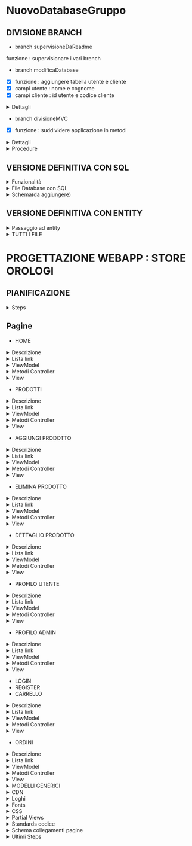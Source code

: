 # NuovoDatabaseGruppo

## DIVISIONE BRANCH

- branch supervisioneDaReadme

funzione : supervisionare i vari brench

- branch modificaDatabase

- [x] funzione : aggiungere tabella utente e cliente
- [x] campi utente : nome e cognome
- [x] campi cliente : id utente e codice cliente

<details>
<summary>Dettagli</summary>
La tabella cliente farà riferimento alla tabella utente tramite id univoco
</details>

- branch divisioneMVC

- [x] funzione : suddividere applicazione in metodi

<details>
<summary>Dettagli</summary>
L'applicazione deve essere suddivisa utilizzando il pattern MVC in modo che:
- il Model contenga il database e i propri metodi
- il controller contenga la logica del main e i richiami ai vari metodi
- la view faccia visualizzare i risultati di tutti i metodi richiamati dal menu del controller
</details>

<details>
<summary>Procedure</summary>

## Task sucessivi

- [x] creare un file ViewProdotti e un file ViewCategorie
- [x] sostituire il metodo Stampa di View con i metodi corrispondenti ai metodi del controller
- [x] i parametri dei metodi di View non prenderanno una variabile stringa ma un oggetto Prodotto (Prodotto prodotto) o un oggetto Categoria ( Categoria categoria), fare attenzione se è una lista o un oggetto singolo
- [x] ShowMainMenu sarà suddiviso in base alle funzioni che richiama con i rispettivi nomi di menu (ShowProductMenu, ShowCategoryMenu, ShowEndMenu)
- [x] creare un modello specifico per Prodotti e Categorie
- [x] modificare il Model del database togliendo il while del reader e ritornandolo nei vari metodi
- [x] modificare il Controller e il Model in modo che il reader venga letto nel Controller all'interno dei vari metodi
- [x] far si che i metodi del controller non passino una stringa alla view ma un modello (es Prodotto, Categoria)

## Nuove funzionalità

- [x] Modello Clienti
- [x] Funzione Menu : 14- visualizza clienti
- [x] Model: Richiesta al database e return reader CRUD
- [x] Controller: nuova opzione switch, reader assegna a un'istanza del modello Cliente, passa la lista clienti a view
- [x] ClientiView: metodo che ha come parametro una lista Cliente, fa visualizzare i clienti
- [x] ClientiView: aggiungere visualizzazione opzione menu (tutte operazini CRUD relative al cliente)
- [x] Controller: aggiunta a ShowMainMenu delle due visualizzazioni menu ClientiView
- [x] Funzione Menu : 15- cerca cliente
- [x] Funzione Menu : 16-Uscire (prima era numero 14 da spostare)

## Aggiustamenti definitivi

- [x] Divisione del controller in ProductController, CategoryController, CustomerController
- [x] Divisione dei menu:
- [x] In ProductView menu relativo ai prodotti
- [x] In ProductController metodi relativi ai prodotti
- [x] In CategoryView menu relativo alle categorie
- [x] In CategoryController metodi relativi alle categorie
- [x] In CustomerView menu relativo ai clienti
- [x] In CustomerController metodi relativi ai clienti
- [x] In BaseView menu principale
- [x] In BaseController richiamati gli altri controller
- [x] Aggiunta nuova tabella ordini
- [x] Creare OrdersView
- [x] Creare OrdersController
- [x] Metodo VisualizzaOrdini
- [x] Metodo InserisciOrdine
- [x] Metodo ModificaOrdine
- [x] Metodo EliminaOrdine
- [x] Aggiunta commenti
- [x] Conversione lingua
- [x] Revisione

</details>

## VERSIONE DEFINITIVA CON SQL

<details>
<summary>Funzionalità</summary>

- Menu base che rimanda a menu categorie, ordini, prodotti, clienti
- Funzionalità CRUD per i sottomenu
- Collegamento ad un database tramite SQL per la permanenza dei dati

</details>

<details>
<summary>File Database con SQL</summary>

    ```C#
    using System.Data.Entity;
    using System.Data.SQLite;
    public class Model
    {
        string path = @"database.db"; // il file deve essere nella stessa cartella del programma db

        public Model()
        {
            CreateDatabase();
        }

        private void CreateDatabase()
        {
            if (!File.Exists(path))
        {
                SQLiteConnection.CreateFile(path); // crea il file del database se non esiste
                SQLiteConnection connection = new SQLiteConnection($"Data Source={path};Version=3;"); // crea la connessione al database se non esiste utilizzando il file appena creato versiion identificata dal numero 3
                connection.Open(); // apre la connessione al database se non è già aperta
                // Definisce il comando SQL per creare le tabelle e inserire alcuni dati di esempio
                string sql = @"
                                CREATE TABLE categorie (
                                    id INTEGER PRIMARY KEY AUTOINCREMENT,
                                    nome TEXT UNIQUE
                                );

                                CREATE TABLE prodotti (
                                    id INTEGER PRIMARY KEY AUTOINCREMENT,
                                    nome TEXT UNIQUE,
                                    prezzo REAL,
                                    giacenza INTEGER CHECK (giacenza >= 0),
                                    id_categoria INTEGER,
                                    FOREIGN KEY (id_categoria) REFERENCES categorie(id)
                                );

                                CREATE TABLE clienti (
                                    id INTEGER PRIMARY KEY AUTOINCREMENT,
                                    nome TEXT NOT NULL
                                );

                                CREATE TABLE ordini (
                                    id INTEGER PRIMARY KEY AUTOINCREMENT,
                                    cliente_id INTEGER,
                                    prodotto_id INTEGER,
                                    quantita INTEGER CHECK (quantita >= 0),
                                    dataAcquisto DATETIME DEFAULT CURRENT_TIMESTAMP,
                                    FOREIGN KEY (cliente_id) REFERENCES clienti(id),
                                    FOREIGN KEY (prodotto_id) REFERENCES prodotti(id)
                                );

                                INSERT INTO categorie (nome) VALUES ('c1');
                                INSERT INTO categorie (nome) VALUES ('c2');
                                INSERT INTO categorie (nome) VALUES ('c3');

                                INSERT INTO prodotti (nome, prezzo, giacenza, id_categoria) VALUES ('p1', 1, 10, 1);
                                INSERT INTO prodotti (nome, prezzo, giacenza, id_categoria) VALUES ('p2', 2, 20, 2);";

                SQLiteCommand command = new SQLiteCommand(sql, connection); // crea il comando sql da eseguire sulla connessione al database se non esiste
                command.ExecuteNonQuery(); // esegue il comando sql sulla connessione al database se non esiste
                connection.Close(); // chiude la connessione al database se non è già chiusa
            }
        }

        public List<Prodotto> CaricaProdotti()  // Menu opzione 1
        {
            List<Prodotto> prodotti = new List<Prodotto>();

            using (SQLiteConnection connection = new SQLiteConnection($"Data Source=database.db;Version=3;"))
            {
                connection.Open();
                string sql = "SELECT * FROM prodotti";
                using (SQLiteCommand command = new SQLiteCommand(sql, connection))
                {
                    using (SQLiteDataReader reader = command.ExecuteReader())
                    {
                        while (reader.Read())
                        {
                            var prodotto = new Prodotto
                            {
                                Id = Convert.ToInt32(reader["id"]),
                                Nome = reader["nome"].ToString(),
                                Prezzo = Convert.ToDecimal(reader["prezzo"]),
                                Giacenza = Convert.ToInt32(reader["giacenza"]),
                                Id_categoria = Convert.ToInt32(reader["id_categoria"])
                            };
                            prodotti.Add(prodotto);
                        }
                    }
                }
            }

            return prodotti;
        }

        public SQLiteDataReader CaricaProdottiOrdinatiPerPrezzo() // Menu opzione 2
        {
            SQLiteConnection connection = new SQLiteConnection($"Data Source=database.db;Version=3;");
            connection.Open();
            string sql = "SELECT * FROM prodotti ORDER BY prezzo"; // crea il comando sql che seleziona tutti i dati dalla tabella prodotti ordinati per prezzo
            SQLiteCommand command = new SQLiteCommand(sql, connection);
            SQLiteDataReader reader = command.ExecuteReader();
            return reader;
        }

        public SQLiteDataReader CaricaProdottiOrdinatiPerQuantita()   // Menu opzione 3
        {
            SQLiteConnection connection = new SQLiteConnection($"Data Source=database.db;Version=3;");
            connection.Open();
            string sql = "SELECT * FROM prodotti ORDER BY giacenza"; // crea il comando sql che seleziona tutti i dati dalla tabella prodotti ordinati per quantita
            SQLiteCommand command = new SQLiteCommand(sql, connection);
            SQLiteDataReader reader = command.ExecuteReader();
            return reader;
        }

        public void ModificaPrezzoProdotto(string nome, decimal prezzo) // Menu opzione 4
        {
            SQLiteConnection connection = new SQLiteConnection($"Data Source=database.db;Version=3;");
            connection.Open();
            string sql = "UPDATE prodotti SET prezzo = @prezzo WHERE nome = @nome"; // crea il comando sql che modifica il prezzo del prodotto con nome uguale a quello inserito
            SQLiteCommand command = new SQLiteCommand(sql, connection);
            command.Parameters.AddWithValue("@prezzo", prezzo);
            command.Parameters.AddWithValue("@nome", nome);
            command.ExecuteNonQuery(); // esegue il comando sql sulla connessione al database ExecuteNonQuery() viene utilizzato per eseguire comandi che non restituiscono dati, ad esempio i comandi INSERT, UPDATE, DELETE
            connection.Close();
        }

        public void EliminaProdotto(string nome)    // Menu opzione 5
        {
            SQLiteConnection connection = new SQLiteConnection($"Data Source=database.db;Version=3;");
            connection.Open();
            string sql = "DELETE FROM prodotti WHERE nome = @nome"; // crea il comando sql che elimina il prodotto con nome uguale a quello inserito
            SQLiteCommand command = new SQLiteCommand(sql, connection);
            command.Parameters.AddWithValue("@nome", nome);
            command.ExecuteNonQuery();
            connection.Close();
        }

        public SQLiteDataReader CaricaProdottoPiuCostoso()    // Menu opzione 6
        {
            SQLiteConnection connection = new SQLiteConnection($"Data Source=database.db;Version=3;");
            connection.Open();
            string sql = "SELECT * FROM prodotti ORDER BY prezzo DESC LIMIT 1"; // crea il comando sql che seleziona tutti i dati dalla tabella prodotti ordinati per prezzo in modo decrescente e ne prende solo il primo
            SQLiteCommand command = new SQLiteCommand(sql, connection);
            SQLiteDataReader reader = command.ExecuteReader();
            return reader;
        }

        public SQLiteDataReader CaricaProdottoMenoCostoso()   // Menu opzione 7
        {
            SQLiteConnection connection = new SQLiteConnection($"Data Source=database.db;Version=3;");
            connection.Open();
            string sql = "SELECT * FROM prodotti ORDER BY prezzo ASC LIMIT 1"; // crea il comando sql che seleziona tutti i dati dalla tabella prodotti ordinati per prezzo in modo crescente e ne prende solo il primo
            SQLiteCommand command = new SQLiteCommand(sql, connection);
            SQLiteDataReader reader = command.ExecuteReader();
        return reader;
        }

        // Aggiunto metodo per visualizzare le categorie disponibili
        public SQLiteDataReader VisualizzaCategorie()
        {
            SQLiteConnection connection = new SQLiteConnection($"Data Source=database.db;Version=3;");
            connection.Open();
            string sql = "SELECT * FROM categorie";
            SQLiteCommand command = new SQLiteCommand(sql, connection);
            SQLiteDataReader reader = command.ExecuteReader();
            return reader;
            // using (SQLiteConnection connection = new SQLiteConnection($"Data Source=database.db;Version=3;"))
            {
                connection.Open();
                string sql = "SELECT * FROM categorie";
                using (SQLiteCommand command = new SQLiteCommand(sql, connection))
                {
                    using (SQLiteDataReader reader = command.ExecuteReader())
                    {
                        while (reader.Read())   // Visualizza ogni categoria con ID e nome
                        {
                        Console.WriteLine($"ID: {reader["id"]}, Nome: {reader["nome"]}");
                        }
                    }
                }
            }
        }

        public void InserisciProdotto(string nome, decimal prezzo, int giacenza, int id_categoria) // Menu opzione 8
        {
            using (SQLiteConnection connection = new SQLiteConnection($"Data Source=database.db;Version=3;"))
            {
                connection.Open();
                string sql = "INSERT INTO prodotti (nome, prezzo, giacenza, id_categoria) VALUES (@nome, @prezzo, @giacenza, @id_categoria)";
                using (SQLiteCommand command = new SQLiteCommand(sql, connection))
                {
                    command.Parameters.AddWithValue("@nome", nome);
                    command.Parameters.AddWithValue("@prezzo", Convert.ToDecimal(prezzo));
                    command.Parameters.AddWithValue("@giacenza", Convert.ToInt32(giacenza));
                    command.Parameters.AddWithValue("@id_categoria", Convert.ToInt32(id_categoria));
                    command.ExecuteNonQuery();
                }
            }
        }

        public SQLiteDataReader CaricaProdotto(string nome)   // Menu opzione 9
        {
            SQLiteConnection connection = new SQLiteConnection($"Data Source=database.db;Version=3;");
            connection.Open();
            string sql = "SELECT * FROM prodotti WHERE nome = @nome"; // crea il comando sql che seleziona tutti i dati dalla tabella prodotti con nome uguale a quello inserito
            SQLiteCommand command = new SQLiteCommand(sql, connection);
            command.Parameters.AddWithValue("@nome", nome);
            SQLiteDataReader reader = command.ExecuteReader();
            return reader;
        }

        public SQLiteDataReader VisualizzaProdottiCategoria(int id_categoria) // Menu opzione 10
        {
            SQLiteConnection connection = new SQLiteConnection($"Data Source=database.db;Version=3;");
            connection.Open();
            string sql = "SELECT * FROM prodotti WHERE id_categoria = @id_categoria"; // crea il comando sql che seleziona tutti i dati dalla tabella prodotti con id_categoria uguale a quello inserito
            SQLiteCommand command = new SQLiteCommand(sql, connection);
            command.Parameters.AddWithValue("@id_categoria", Convert.ToInt32(id_categoria));
            SQLiteDataReader reader = command.ExecuteReader();
            return reader;
        }

        public void InserisciCategoria(string nome)    // Menu opzione 11
        {
            SQLiteConnection connection = new SQLiteConnection($"Data Source=database.db;Version=3;");
            connection.Open();
            string sql = "INSERT INTO categorie (nome) VALUES (@nome)"; // crea il comando sql che inserisce una categoria
            SQLiteCommand command = new SQLiteCommand(sql, connection);
            command.Parameters.AddWithValue("@nome", nome);
            command.ExecuteNonQuery();
            connection.Close();
        }

        public void EliminaCategoria(string nome)  // Menu opzione 12
        {
            SQLiteConnection connection = new SQLiteConnection($"Data Source=database.db;Version=3;");
            connection.Open();
            string sql = "DELETE FROM categorie WHERE nome = @nome"; // crea il comando sql che elimina la categoria con nome uguale a quello inserito
            SQLiteCommand command = new SQLiteCommand(sql, connection);
            command.Parameters.AddWithValue("@nome", nome);
            command.ExecuteNonQuery();
            connection.Close();
        }

        // inserimento di prodotto chiamando prima la categoria e poi il prodotto in modo da avere in inserimento il nome della categoria invece dell id
        public void InserisciProdottoCategoria(int id_categoria, string nome, decimal prezzo, int giacenza)    // Menu opzione 13
        {
            SQLiteConnection connection = new SQLiteConnection($"Data Source=database.db;Version=3;");
            connection.Open();
            string sql = "INSERT INTO prodotti (nome, prezzo, giacenza, id_categoria) VALUES (@nome, @prezzo, @giacenza, @id_categoria)";
            SQLiteCommand command = new SQLiteCommand(sql, connection);
            command.Parameters.AddWithValue("@nome", nome);
            command.Parameters.AddWithValue("@prezzo", Convert.ToDecimal(prezzo));
            command.Parameters.AddWithValue("@giacenza", Convert.ToInt32(giacenza));
            command.Parameters.AddWithValue("@id_categoria", Convert.ToInt32(id_categoria));
            command.ExecuteNonQuery();
            connection.Close();
        }

        public void InserisciCliente(Cliente cliente) // Menu opsione 15
        {
            using (SQLiteConnection connection = new SQLiteConnection($"Data Source={path};Version=3;"))
            {
                connection.Open();
                string sql = "INSERT INTO clienti (nome) VALUES (@nome)";
                using SQLiteCommand command = new SQLiteCommand(sql, connection);
                command.Parameters.AddWithValue("@nome", cliente.Nome);
                command.ExecuteNonQuery();
            }
        }

        // TODO: I return non devono restituire reader
        public SQLiteDataReader VisualizzaClienti() // Menu opzione 14
        {
            SQLiteConnection connection = new SQLiteConnection($"Data Source=database.db;Version=3;");
            connection.Open();
            string sql = "SELECT * FROM clienti"; // crea il comando sql che seleziona tutti i dati dalla tabella prodotti con id_categoria uguale a quello inserito
            SQLiteCommand command = new SQLiteCommand(sql, connection);
            SQLiteDataReader reader = command.ExecuteReader();
            return reader;
        }
        public void ModificaCliente(Cliente cliente, string nuovoNome)
        {
            SQLiteConnection connection = new SQLiteConnection($"Data Source=database.db;Version=3;");
            connection.Open();
            string sql = "UPDATE clienti SET nome = @nuovoNome WHERE id = @id";
            SQLiteCommand command = new SQLiteCommand(sql, connection);
            command.Parameters.AddWithValue("@nuovoNome", nuovoNome);
            command.Parameters.AddWithValue("@id", cliente.Id);
            command.ExecuteNonQuery();
            connection.Close();
        }
        public void EliminaCliente(Cliente cliente)
        {
            SQLiteConnection connection = new SQLiteConnection($"Data Source=database.db;Version=3;");
            connection.Open();
            string sql = $"DELETE FROM clienti WHERE id = {cliente.Id}"; // crea il comando sql che elimina la categoria con nome uguale a quello inserito
            SQLiteCommand command = new SQLiteCommand(sql, connection);
            command.Parameters.AddWithValue("@id", cliente.Id);
            command.ExecuteNonQuery();
            connection.Close();
        }

        public void InserisciOrdine(int clienteId, int prodottoId, int quantita)
        {
            using (SQLiteConnection connection = new SQLiteConnection($"Data Source={path};Version=3;"))
            {
                connection.Open();
                using (SQLiteTransaction transaction = connection.BeginTransaction())
                {
                    try
                    {
                        // Verifica se c'è abbastanza giacenza
                        string checkStockSql = "SELECT giacenza FROM prodotti WHERE id = @prodottoId";
                        using (SQLiteCommand checkCommand = new SQLiteCommand(checkStockSql, connection, transaction))
                        {
                            checkCommand.Parameters.AddWithValue("@prodottoId", prodottoId);
                            int giacenza = Convert.ToInt32(checkCommand.ExecuteScalar());

                            if (giacenza < quantita)
                            {
                                Console.WriteLine("Quantità insufficiente in magazzino.");
                                return;
                            }
                        }

                        // Inserisce l'ordine
                        string sql = "INSERT INTO ordini (cliente_id, prodotto_id, quantita, dataAcquisto) VALUES (@clienteId, @prodottoId, @quantita, CURRENT_TIMESTAMP)";
                        using (SQLiteCommand command = new SQLiteCommand(sql, connection, transaction))
                        {
                            command.Parameters.AddWithValue("@clienteId", clienteId);
                            command.Parameters.AddWithValue("@prodottoId", prodottoId);
                            command.Parameters.AddWithValue("@quantita", quantita);
                            command.ExecuteNonQuery();
                        }

                        // Aggiorna giacenza del prodotto
                        string updateStockSql = "UPDATE prodotti SET giacenza = giacenza - @quantita WHERE id = @prodottoId";
                        using (SQLiteCommand updateCommand = new SQLiteCommand(updateStockSql, connection, transaction))
                        {
                            updateCommand.Parameters.AddWithValue("@quantita", quantita);
                            updateCommand.Parameters.AddWithValue("@prodottoId", prodottoId);
                            updateCommand.ExecuteNonQuery();
                        }

                        transaction.Commit();
                    }
                    catch (Exception ex)
                    {
                        transaction.Rollback();
                        Console.WriteLine($"Errore durante l'inserimento dell'ordine: {ex.Message}");
                    }
                }
            }
        }

        // metodo per visualizzare gli ordini
        public SQLiteDataReader VisualizzaOrdini()
        {
            SQLiteConnection connection = new SQLiteConnection($"Data Source={path};Version=3;");
            connection.Open();

            string sql = @"
                SELECT ordini.id, clienti.nome AS Cliente, prodotti.nome AS Prodotto, ordini.quantita, ordini.dataAcquisto
                FROM ordini
                JOIN clienti ON ordini.cliente_id = clienti.id
                JOIN prodotti ON ordini.prodotto_id = prodotti.id
                ORDER BY ordini.dataAcquisto DESC";

            SQLiteCommand command = new SQLiteCommand(sql, connection);
            SQLiteDataReader reader = command.ExecuteReader();

            return reader;
        }
    }
    ```

</details>

<details>
<summary>Schema(da aggiungere)</summary>

    ```mermaid

    ```

</details>

## VERSIONE DEFINITIVA CON ENTITY

<details>
<summary>Passaggio ad entity</summary>

- [x] Aggiungere i pacchetti per entity framework

- dotnet add package Microsoft.EntityFrameworkCore;
- oppure dotnet add package Microsoft.EntityFrameworkCore.Sqlite;
- dotnet run
- dotnet add package Microsoft.EntityFrameworkCore.Design
- dotnet add package Microsoft.EntityFrameworkCore.Tools
- Se non lo si ha mai installato in locale ----> dotnet tool install --global dotnet-ef

- [x] Visto che Model.cs dovrebbe essere Database.cs lo si commenta e si crea il nuovo file Database.cs
- [x] Creare proprietà DB Context per far si che i modelli corrispondano ai campi delle tabelle
- [x] Interagire con le proprietà DB Context per estrapolare/aggiungere/modificare dati nelle varie tabelle invece di passare per stringhe SQL

- [x] Per creare la migrazione delle DB Context properties dotnet ef migrations add InitialCreate
- [x] Per salvare dotnet ef database update
- [x] Cancellazione del reader dai controller e passaggio dei parametri giusti ad entity

</details>

<details>
<summary>TUTTI I FILE</summary>

<details>
<summary>Models</summary>

<details>
<summary>General</summary>

    ```C#
    public abstract class General
    {
        public virtual int Id { get; set; }
        public virtual string Nome { get; set; } = "";
    }
    ```

</details>

<details>
<summary>Categoria</summary>

    ```C#
    public class Categoria : General
    {

    }
    ```

</details>

<details>
<summary>Cliente</summary>

    ```C#
    public class Cliente : General
    {

    }
    ```

</details>

<details>
<summary>Prodotto</summary>

    ```C#

    ```

</details>

<details>
<summary>Ordine</summary>

    ```C#
    public class Ordine : General
    {
        private DateTime dataAcquisto;
        // private override string Nome = "";

        public override string Nome { get {return $"BRT-{Id}_{Cliente!.Id}"; } }

        // Data in cui è stato effettuato l'acquisto
        public DateTime DataAcquisto { get => dataAcquisto; set => dataAcquisto = value; }

        // Quantità del prodotto acquistato
        //public string ?Quantita { get; set; }
        public int Quantita{get;set;}

        // Cliente associato all'ordine
        public Cliente? Cliente { get; set; }

        // Prodotto associato all'ordine
        public Prodotto? Prodotto { get; set; }
    }
    ```

</details>

<details>
<summary>Database</summary>

    ```C#
    using Microsoft.EntityFrameworkCore;

    public class Database : DbContext
    {

        //---TABELLE DATABASE-----------------------------------------------------------------------------------------------------------------
        public DbSet<Prodotto> Prodotti { get; set; }
        public DbSet<Categoria> Categorie { get; set; }
        public DbSet<Cliente> Clienti { get; set; }
        public DbSet<Ordine> Ordini { get; set; }
        //------------------------------------------------------------------------------------------------------------------------------------
        protected override void OnConfiguring(DbContextOptionsBuilder options)
        {
            options.UseSqlite($"Data Source = {AppContext.BaseDirectory}..\\..\\..\\database.db");  // Usa un database SQLite
        }

        protected override void OnModelCreating(ModelBuilder modelBuilder)
        {
            modelBuilder.Entity<Prodotto>()
                .HasOne(p => p.Categoria)
                .WithMany()
                .HasForeignKey(p => p.Id_categoria)
                .OnDelete(DeleteBehavior.SetNull); // Imposta il riferimento a null quando la categoria viene eliminata
        }
    }
    ```

</details>

</details>

<details>
<summary>Controllers</summary>

<details>
<summary>Base</summary>

    ```C#
    using System.Data.Common;

    public class BaseController
    {
        // Riferimento al modello dell'applicazione, che gestisce l'accesso e le operazioni sui dati
        // private Model _model;

        private Database _database;
        // Riferimento alla vista principale dell'applicazione utilizzata per visualizzare il menu principale e i messaggi generali
        private BaseView _baseView;

        // Controller specifici per gestire le diverse sezioni dell'applicazione
        private CategoryController _categoryController;
        private ProductController _productController;
        private CustomerController _customerController;

        private OrderController _orderController;

        // Costruttore del controller principale, che riceve come parametri il modello, la vista di base e i controller per categorie prodotti clienti e ordini
        public BaseController(Database database, BaseView baseView, CategoryController categoryController, ProductController productController, CustomerController customerController, OrderController orderController)
        {
            _database = database;  // Inizializza il riferimento al modello, che verrà utilizzato per le operazioni generali sui dati
            _baseView = baseView;         // Inizializza il riferimento alla vista principale
            _categoryController = categoryController;  // Inizializza il controller delle categorie, che sarà chiamato per gestire tutte le operazioni relative alle categorie
            _productController = productController; // Inizializza il controller dei prodotti che sarà chiamato per gestire tutte le operazioni relative ai prodotti
            _customerController = customerController ; // Inizializza il controller dei clienti che sarà chiamato per gestire tutte le operazioni relative ai clienti
            _orderController = orderController ;   // Inizializza il controller degli ordini che sarà chiamato per gestire tutte le operazioni relative agli ordini
        }

    // Metodo principale per gestire il menu dell'applicazione
        public void MainMenu()
        {
            while (true)
            {
                Console.Clear();
                _baseView.ShowMainMenu(); // Mostra il menu principale all'utente
                var input = _baseView.GetInput();  // Ottiene l'input dell'utente
                switch (input)
                {
                    case "1":
                        _productController.ProductsMenu(); // Gestisce il menu dei prodotti
                        break;
                    case "2":
                        _categoryController.CategoryMenu();  // Gestisce il menu delle categorie
                        break;
                    case "3":
                        _customerController.CustomerMenu();  // Gestisce il menu dei clienti
                        break;
                    case "4":
                        _orderController.OrderMenu();   // Gestisce il menu degli ordini
                        break;
                    case "5":
                        _baseView.Stampa("Esci dal programma");
                        return;
                    default:
                        _baseView.Errore();
                        _baseView.Proseguimento();
                        break;
                }
            }
        }
    }
    ```

</details>

<details>
<summary>Category</summary>

    ```C#

    ```

</details>

<details>
<summary>Customer</summary>

    ```C#

    ```

</details>

<details>
<summary>Order</summary>

    ```C#
    using Microsoft.EntityFrameworkCore;
    using System;
    using System.Collections.Generic;

    public class OrderController
    {
        private Database _database;  // Riferimento al modello per l'accesso ai dati degli ordini
        private OrderView _orderView;  // Riferimento alla vista per visualizzare l'interfaccia degli ordini
        private ProductController _productController; // Riferimento al controller prodotti per richiamarne i metodi
        private CustomerController _customerController; // Riferimento al controller clienti per richiamarne i metodi

        // Costruttore che inizializza il controller degli ordini con il modello, la vista e i controller di prodotti e clienti
        public OrderController(Database database, OrderView orderView, ProductController productController, CustomerController customerController)
        {
            _database = database;
            _orderView = orderView;
            _productController = productController;
            _customerController = customerController;
        }

        // Metodo per mostrare il menu degli ordini
        public void OrderMenu()
        {
            Console.Clear();
            while (true)
            {
                _orderView.ShowOrderMenu();
                var input = _orderView.GetInput();

                switch (input)
                {
                    case "1":
                        AggiungiOrdine();
                        break;
                    case "2":
                        VisualizzaOrdini();
                        break;
                    case "3":
                        ModificaOrdine();
                        break;
                    case "4":
                        EliminaOrdine();
                        break;
                    case "5":
                        return; // Torna al menu principale
                    default:
                        _orderView.Errore();
                        break;
                }
            }
        }

    /*
        // Metodo per aggiungere un nuovo ordine
        private void AggiungiOrdine()
        {
            // Usa il metodo InserisciNuovoOrdine dalla vista per ottenere i dati dell'ordine
            Ordine nuovoOrdine = _orderView.InserisciNuovoOrdine();

            // Chiama il modello per inserire il nuovo ordine
            _model.InserisciOrdine(nuovoOrdine.cliente.Id, nuovoOrdine.prodotto.Id, int.Parse(nuovoOrdine.Quantita));

            _orderView.Stampa("Ordine aggiunto con successo.");
        }
    */

    /*   // Metodo per aggiungere un nuovo ordine (Menu opzione 1)
        private void AggiungiOrdine()
        {
            Ordine nuovoOrdine = _orderView.InserisciNuovoOrdine(); // Estrapola tutti i dati da inserire nel nuovoOrdine
            _database.Ordini.Add(nuovoOrdine);  // Aggiunge il nuovo ordine tramite entity
            _database.SaveChanges();    // Salva le modifiche tramite entity
        }
    */

    // Metodo per aggiungere un ordine (Menu opzione 1)
        private void AggiungiOrdine()
        {
            _productController.VisualizzaProdotti();
            _customerController.VisualizzaClienti();
            // Richiede i dettagli dell'ordine dall'utente tramite la vista e crea un nuovo ordine
            Ordine nuovoOrdine = _orderView.AggiungiOrdine();

            // Recupera il cliente esistente dal database utilizzando l'ID specificato nell'ordine
            // In questo modo si assicura che l'entità cliente sia tracciata dal contesto di Entity Framework
            nuovoOrdine.Cliente = _database.Clienti.Find(nuovoOrdine.Cliente!.Id);

            // Recupera il prodotto esistente dal database utilizzando l'ID specificato nell'ordine
            // Anche qui si garantisce che l'entità prodotto sia tracciata dal contesto di Entity Framework
            nuovoOrdine.Prodotto = _database.Prodotti.Find(nuovoOrdine.Prodotto!.Id);

            // Verifica che il cliente e il prodotto siano validi non null prima di aggiungere l'ordine
            if (nuovoOrdine.Cliente != null && nuovoOrdine.Prodotto != null && nuovoOrdine.Quantita <= nuovoOrdine.Prodotto.Giacenza)
            {
                // Aggiunge il nuovo ordine
                _database.Ordini.Add(nuovoOrdine);
                nuovoOrdine.Prodotto.Giacenza -= nuovoOrdine.Quantita;

                // Salva le modifiche nel database, inclusa la creazione del nuovo ordine
                _database.SaveChanges();

                // Conferma l'aggiunta dell'ordine tramite la vista
                _orderView.Stampa("Ordine aggiunto con successo.");
            }
            else if (nuovoOrdine.Quantita > nuovoOrdine.Prodotto!.Giacenza)
            {
                _orderView.Stampa("Giacenza prodotto non sufficiente");
            }
            else
            {
                // Mostra un messaggio di errore se il cliente o il prodotto non sono stati trovati nel database
                _orderView.Stampa("Errore: Cliente o prodotto non trovato.");
            }
        }



    /*
        // Metodo per visualizzare tutti gli ordini
        private void VisualizzaOrdini()
        {
            // Chiama il metodo `VisualizzaOrdini` nel modello per ottenere un `DbDataReader` che contiene tutti gli ordini
            // Utilizza `using` per assicurarsi che il reader venga chiuso automaticamente una volta completato
            using var reader = _model.VisualizzaOrdini();
            var ordini = new List<Ordine>();

            // Popola la lista degli ordini leggendo dal reader
            while (reader.Read())
            {
                // Crea un nuovo oggetto Ordine con i dati estratti dal reader
                var ordine = new Ordine
                {
                    Id = Convert.ToInt32(reader["id"]),          // Converte l'ID dell'ordine in intero
                    DataAcquisto = Convert.ToDateTime(reader["dataAcquisto"]),        // Converte la data di acquisto in DateTime
                    Quantita = Convert.ToInt32(reader["quantita"]),             // Ottiene la quantità dell'ordine prendendola dlala colonna del db
                    cliente = new Cliente { Nome = reader["Cliente"].ToString() },       // Ottiene il nome del cliente e lo assegna
                    prodotto = new Prodotto { Nome = reader["Prodotto"].ToString() }       // Ottiene il nome del prodotto e lo assegna
                };
                ordini.Add(ordine);  // Aggiunge l'ordine alla lista di ordini
            }

            // Passa la lista di ordini completa alla vista per la visualizzazione all'utente
            _orderView.VisualizzaOrdini(ordini);
        }
    */
    /*  // Metodo per visualizzare tutti gli ordini (Menu opzione 2)
        private void VisualizzaOrdini()
        {
            var ordini = _database.Ordini.ToList(); // Estrapola con entity una lista di ordini
            _orderView.VisualizzaOrdini(ordini);    // Passa la lista alla view
        }*/

        private void VisualizzaOrdini()
        {
            // Carica gli ordini con i dettagli del cliente e del prodotto collegati
            var ordini = _database.Ordini.Include(o => o.Cliente).Include(o => o.Prodotto).ToList();

            // Passa la lista degli ordini alla vista per la visualizzazione
            _orderView.VisualizzaOrdini(ordini);
        }

        // Metodo per modificare un ordine esistente (Menu opzione 3)
        private void ModificaOrdine()
        {
            VisualizzaOrdini();
            _productController.VisualizzaProdotti();
            Ordine ordineDaModificare = _orderView.ModificaOrdine();

            var ordine = _database.Ordini.FirstOrDefault(o => o.Id == ordineDaModificare.Id);   // Cerca un ordine tramite Id cliente
            var prodotto = _database.Prodotti.FirstOrDefault(p => p.Id == ordineDaModificare.Prodotto!.Id);  // Cerca il nuovo prodotto tramite id nei prodotti
            if (ordine != null && prodotto != null && ordineDaModificare.Quantita <= (prodotto.Giacenza + ordine.Quantita - ordineDaModificare.Quantita))
            {
                ordine.Prodotto = prodotto; // Aggiorna il prodotto nell'ordine
                prodotto.Giacenza = prodotto.Giacenza + ordine.Quantita - ordineDaModificare.Quantita;
                ordine.Quantita = ordineDaModificare.Quantita;  // Aggiorna la quantità nell'ordine
                _database.SaveChanges();    // Salva le modifiche
                _orderView.Stampa("Ordine modificato con successo.");
            }
            else if (ordineDaModificare.Quantita > (prodotto!.Giacenza + ordine!.Quantita - ordineDaModificare.Quantita))
            {
                _orderView.Stampa("Giacenza prodotto non sufficiente");
            }
            else
            {
                _orderView.Stampa("Ordine non trovato");
            }
        }

        // Metodo per eliminare un ordine esistente (Menu opzione 4)
        private void EliminaOrdine()
        {
            VisualizzaOrdini();
            int id = _orderView.EliminaOrdine();
            var ordine = _database.Ordini.FirstOrDefault(o => o.Id == id);  // Cerca l'ordine tramite id
            if (ordine != null)
            {
                ordine.Prodotto!.Giacenza += ordine.Quantita;
                _database.Remove(ordine);   // Elimina l'ordine
                _database.SaveChanges();    // Salva le modifiche
                _orderView.Stampa("Ordine eliminato con successo.");
            }
            else
            {
                _orderView.Stampa("Ordine non trovato");
            }
        }
    }
    ```

</details>

<details>
<summary>Product</summary>

    ```C#

    ```

</details>

</details>

<details>
<summary>Views</summary>

<details>
<summary>Base</summary>

    ```C#
    using System;

    public class BaseView
    {
        // Metodo per visualizzare il menu principale con le opzioni disponibili
        public void ShowMainMenu()
        {
            Stampa("MAIN MENU");
            Stampa("1 - Vai al menu prodotti");
            Stampa("2 - Vai al menu categorie");
            Stampa("3 - Vai al menu customers");
            Stampa("4 - Vai al menu ordini");
            Stampa("5 - Esci");
        }

        // Metodo per stampare un messaggio sulla console
        public void Stampa(string testo)
        {
            Console.WriteLine(testo);
        }

        // Metodo per ottenere un input dall'utente, gestendo le eccezioni
        public string GetInput()
        {
            while (true)
            {
                try
                {
                    // Legge l'input dell'utente dalla console
                    string? input = Console.ReadLine();

                    // Verifica che l'input non sia vuoto, nullo o composto solo da spazi
                    if (string.IsNullOrWhiteSpace(input))
                    {
                        Stampa("Errore: l'input non può essere vuoto. Riprova:");
                        continue; // Richiede nuovamente l'input
                    }

                    // Ritorna l'input valido
                    return input;
                }
                catch (Exception ex)
                {
                    // Gestisce eccezioni che potrebbero verificarsi durante la lettura dell'input
                    Stampa($"Errore durante la lettura dell'input: {ex.Message}. Riprova:");
                }
            }
        }

        // Metodo per ottenere un input numerico intero, gestendo le eccezioni
        public int GetIntInput(string prompt)
        {
            while (true)
            {
                // Stampa il messaggio di richiesta di input
                Stampa(prompt);
                try
                {
                    // Ottiene l'input dall'utente e lo converte in un intero
                    string input = GetInput();
                    return int.Parse(input);
                }
                catch (FormatException)
                {
                    // Gestisce l'eccezione se l'input non è un numero intero valido
                    Stampa("Errore: l'input deve essere un numero intero. Riprova:");
                }
                catch (Exception ex)
                {
                    // Gestisce altre eccezioni che potrebbero verificarsi
                    Stampa($"Errore durante la lettura dell'input: {ex.Message}. Riprova:");
                }
            }
        }

        // Metodo per ottenere un input numerico decimale, gestendo le eccezioni
        public double GetDoubleInput(string prompt)
        {
            while (true)
            {
                // Stampa il messaggio di richiesta di input
                Stampa(prompt);
                try
                {
                    // Ottiene l'input dall'utente e lo converte in un numero decimale
                    string input = GetInput();
                    return double.Parse(input);
                }
                catch (FormatException)
                {
                    // Gestisce l'eccezione se l'input non è un numero decimale valido
                    Stampa("Errore: l'input deve essere un numero decimale. Riprova:");
                }
                catch (Exception ex)
                {
                    // Gestisce altre eccezioni che potrebbero verificarsi
                    Stampa($"Errore durante la lettura dell'input: {ex.Message}. Riprova:");
                }
            }
        }

        // Metodo per gestire il proseguimento dopo un'operazione
        public void Proseguimento()
        {
            // Chiede all'utente di premere un tasto per continuare
            Stampa("Premere un tasto per proseguire...");
            Console.ReadKey();
            // Pulisce la console per prepararsi alla prossima operazione
            Console.Clear();
        }

        // Metodo per gestire un errore generico
        public void Errore()
        {
            // Stampa un messaggio di errore generico
            Stampa("Opzione non valida\n");
        }
    }
    ```

</details>

<details>
<summary>Category</summary>

    ```C#

    ```

</details>

<details>
<summary>Customer</summary>

    ```C#

    ```

</details>

<details>
<summary>Order</summary>

    ```C#
    public class OrderView : BaseView
    {
        // Visualizza il menu delle opzioni per la gestione degli ordini
        public void ShowOrderMenu()
        {
            Stampa("MENU ORDINE");
            Stampa("1 - Aggiungere un nuovo ordine");
            Stampa("2 - Visualizzare tutti gli ordini");
            Stampa("3 - Modifica un ordine");
            Stampa("4 - Elimina un ordine");
            Stampa("5 - Torna al menu principale");
        }

        // Crea un nuovo ordine basato sugli input forniti dall'utente (Menu opzione 1)
        public Ordine AggiungiOrdine()
        {
            Ordine ordine = new Ordine();

            // Chiede l'ID del cliente e lo assegna all'ordine
            // Stampa("Inserisci l'ID del cliente:");
            int idCliente = GetIntInput("Inserisci l'ID del cliente:");
            ordine.Cliente = new Cliente { Id = idCliente };

            // Imposta la data di acquisto come data e ora attuale
            ordine.DataAcquisto = DateTime.Now;

            // Chiede l'ID del prodotto e lo assegna all'ordine
            // Stampa("Inserisci l'ID del prodotto:");
            int idProdotto = GetIntInput("Inserisci l'ID del prodotto:");
            ordine.Prodotto = new Prodotto { Id = idProdotto };

            // Chiede la quantità e la assegna all'ordine
            // Stampa("Inserisci la quantità:");
            ordine.Quantita = GetIntInput("Inserisci la quantità:");

            return ordine;
        }

        // Visualizza tutti gli ordini presenti nella lista fornita (Menu opzione 2)
        public void VisualizzaOrdini(List<Ordine> ordini)
        {
            if (ordini.Count == 0)
            {
                Stampa("Nessun ordine trovato."); // Messaggio se non ci sono ordini
                return;
            }

            foreach (var ordine in ordini)
            {
                // Visualizza i dettagli di ogni ordine
                Stampa($"ID Ordine: {ordine.Id}");
                Stampa($"Nome Ordine: {ordine.Nome}");
                Stampa($"Data Acquisto: {ordine.DataAcquisto.ToString("yyyy-MM-dd HH:mm:ss")}");

                // Visualizza il nome del cliente associato, se presente
                if (ordine.Cliente != null)
                {
                    Stampa($"Cliente: {ordine.Cliente.Nome}");
                }
                else
                {
                    Stampa("Cliente: N/A"); // Messaggio se non c'è cliente associato
                }

                // Visualizza il nome del prodotto associato, se presente
                if (ordine.Prodotto != null)
                {
                    Stampa($"Prodotto: {ordine.Prodotto.Nome}");
                }
                else
                {
                    Stampa("Prodotto: N/A"); // Messaggio se non c'è prodotto associato
                }

                Stampa($"Quantità: {ordine.Quantita}");
                Stampa("---------------------------------");
            }
        }

        // Modifica un ordine esistente (Menu opzione 3)
        public Ordine ModificaOrdine()
        {
            Ordine ordine = new Ordine();   // Istanza di un oggetto ordine
            // Stampa("Inserisci l'ID dell'ordine di riferimento:");
            int id = GetIntInput("Inserisci l'ID dell'ordine di riferimento:");  // Richiede l'id dell'ordine di riferimento
            ordine.Id = id;

            // Stampa("Inserisci l'ID del nuovo prodotto :");
            int idProdotto = GetIntInput("Inserisci l'ID del nuovo prodotto :"); // Richiede l'id del nuovo prodotto
            ordine.Prodotto = new Prodotto { Id = idProdotto };

            // Stampa("Inserisci la quantità:");
            ordine.Quantita = GetIntInput("Inserisci la quantità:");    // Richiede la nuova quantità

            return ordine;
        }

        //Elimina un ordine (Menu opzione 4)
        public int EliminaOrdine()
        {
            // Stampa("Inserisci l'ID dell'ordine di riferimento:");
            int id = GetIntInput("Inserisci l'ID dell'ordine di riferimento:");
            return id;
        }
    }

    ```

</details>

<details>
<summary>Product</summary>

    ```C#

    ```

</details>

</details>

<details>
<summary>Program</summary>

    ```C#
    class Program
    {
        static void Main(string[] args)
        {
            // Creazione dell'istanza di Database (contesto di Entity Framework)
            using (var database = new Database())
            {
                // Assicura che il database sia creato se non esiste
                database.Database.EnsureCreated();

                // Creazione delle istanze delle Views
                var categoryView = new CategoryView();
                var productView = new ProductView();
                var customerView = new CustomerView();
                var orderView = new OrderView();
                var baseView = new BaseView();

                // Creazione dei Controller, passando le dipendenze al costruttore
                var categoryController = new CategoryController(database, categoryView);
                var productController = new ProductController(database, productView, categoryController);
                var customerController = new CustomerController(database, customerView);
                var orderController = new OrderController(database, orderView, productController, customerController);
                var baseController = new BaseController(database, baseView, categoryController, productController, customerController, orderController);

                // Avvio del menu principale
                baseController.MainMenu();
            }
        }
    }
    ```

</details>

</details>

# PROGETTAZIONE WEBAPP : STORE OROLOGI

## PIANIFICAZIONE

<details>
<summary>Steps</summary>

- Identificazione delle pagine necessarie alla web app
- Identificazione dei ViewModel per ogni pagina
- Identificazione delle proprietà necessarie per ogni ViewModel
- Decisione del tipo di utenti
- Stabilire le diverse visualizzazione a seconda del tipo di utente
- Identificazione del posizionamento dei link
- Creazione layout senza logiche backend
- Implementazione delle partialViews
- Decisione degli stili condivisi con css
- Listare i metodi necessari per ogni pagina
- Conservazione di fonti multimediali (loghi, fonts, video ecc)
- Inizializzare l'archetico della WebApp
- Creare git.ignore e aggiungere progetto alla sln
- Effettuare lo scaffolding delle pagine entity che si desidera personalizzare
- Controllare la presenza di CDN e pacchetti da installare
- Decisione della lingua
- Decisione dello standard del codice e dei commenti
- Divisione del lavoro su più branch

</details>

## Pagine

- HOME
<details>
<summary>Descrizione</summary>

- Visualizzazione di un carousel di cards con i prodotti più venduti
- Visualizzazione di un carousel di cards con gli ultimi arrivi

</details>

<details>
<summary>Lista link</summary>

- Pagina prodotti
- Pagina dettaglio prodotto

</details>

<details>
<summary>ViewModel</summary>

```C#
public class HomeViewModel
{
    public List<Orologio> ProdottiPiuVenduti
    public List<Orologio> UltimiArrivi
}
```

</details>

<details>
<summary>Metodi Controller</summary>

</details>

<details>
<summary>View</summary>

</details>

- PRODOTTI

<details>
<summary>Descrizione</summary>

VERSIONE NORMALE :

- Visualizzazione di tutti i prodotti inpaginati
- Filtro per prezzo
- Filtro per data di aggiunta
- Filtro per categoria
- Filtro per marca
- Filtro per materiale 
- Filtro per tipologia
- Filtro per Genere
- Su schermo grande i filtri saranno in una sidebar
- Su schermo piccolo i filtri saranno dei pulsanti in alto
- Ogni card ha un pulsante per aggiungere alla wishlist
- Ogni card ha un pulsante per aprire e aggiungere al carrello

AGGIUNTE ADMIN :

- Pulsante card per eliminare il prodotto
- Pulsante card per modificare il prodotto

</details>

<details>
<summary>Lista link</summary>

- Pagina dettaglio prodotto
- Partial view carrello


ADMIN : 

- Pagina elimina prodotto
- Pagina modifica prodotto

</details>

<details>
<summary>ViewModel</summary>

```C#
public class ProdottiViewModel
{
    public List<Orologio> Orologi {get; set;}
    public List<Categoria> Categorie {get; set;}
    public List<Marca> Marche {get; set;}
    public List<Materiale> Materiali {get; set;}
    public List<Tipologia> Tipologie {get; set;}
    public List<Genere> Generi {get; set;}
    public decimal MinPrezzo { get; set; }
    public decimal MaxPrezzo { get; set; }
    public int NumeroPagine { get; set; }
    public int PaginaCorrente { get; set; }
}
```

</details>

<details>
<summary>Metodi Controller</summary>

</details>

<details>
<summary>View</summary>

</details>

- AGGIUNGI PRODOTTO

<details>
<summary>Descrizione</summary>

SOLO ADMIN :

- Permette di visualizzare un form per aggiungere un nuovo prodotto
- Molte caratteristiche potranno essere inserite tramite menu a tendina per poter accedere ad un elenco

</details>

<details>
<summary>Lista link</summary>

- Pagina prodotti

</details>

<details>
<summary>ViewModel</summary>

```C#
public class AggiungiProdottoViewModel
{
    public Orologio Orologio {get; set;}
    public List<Categoria> Categorie {get; set;}
    public List<Marca> Marche {get; set;}
    public List<Materiale> Materiali {get; set;}
    public List<Tipologia> Tipologie {get; set;}
    public List<Genere> Generi {get; set;}
}
```

</details>

<details>
<summary>Metodi Controller</summary>

</details>

<details>
<summary>View</summary>

</details>

- ELIMINA PRODOTTO

<details>
<summary>Descrizione</summary>

SOLO ADMIN :

- Permette di visualizzare le caratteristiche principali del prodotto e di eliminarlo

</details>

<details>
<summary>Lista link</summary>

- Pagina prodotti
- Pagina dettaglio prodotto

</details>

<details>
<summary>ViewModel</summary>

```C#
public class EliminaProdottoViewModel
{
    public Orologio Orologio {get; set;}
}
```

</details>

<details>
<summary>Metodi Controller</summary>

</details>

<details>
<summary>View</summary>

</details>

- DETTAGLIO PRODOTTO

<details>
<summary>Descrizione</summary>

- Permette di visualizzare tutti i dettagli specifici di un oggetto
- Contiene una descrizione aggiuntiva dettagliata
- La pagina avrà una sezione con sfondo diverso per le specifiche tecniche
- Le specifiche saranno visualizzate tramite tab panels

</details>

<details>
<summary>Lista link</summary>

- Partial view carrello
- Pagina prodotti

</details>

<details>
<summary>ViewModel</summary>

```C#
public class DettaglioProdottoViewModel
{
    public Orologio Orologio {get; set;}
    public string Descrizione {get; set;}
}
```

</details>

<details>
<summary>Metodi Controller</summary>

</details>

<details>
<summary>View</summary>

</details>

- PROFILO UTENTE
<details>
<summary>Descrizione</summary>

</details>

<details>
<summary>Lista link</summary>

</details>

<details>
<summary>ViewModel</summary>

```C#
public class ProfiloUtenteViewModel
{
    public Cliente Cliente {get; set;}
    public List<Ordine> Ordini {get; set;}
    public List<Orologio> Wishlist {get; set;}
}
```

</details>

<details>
<summary>Metodi Controller</summary>

</details>

<details>
<summary>View</summary>

</details>

- PROFILO ADMIN
<details>
<summary>Descrizione</summary>

</details>

<details>
<summary>Lista link</summary>

</details>

<details>
<summary>ViewModel</summary>

```C#
public class ProfiloAdminViewModel
{

}
```

</details>

<details>
<summary>Metodi Controller</summary>

</details>

<details>
<summary>View</summary>

</details>

- LOGIN
- REGISTER
- CARRELLO
<details>
<summary>Descrizione</summary>

</details>

<details>
<summary>Lista link</summary>

</details>

<details>
<summary>ViewModel</summary>

```C#
public class CarrelloViewModel
{
    public List<Orologio> Carrello {get; set;}
}
```

</details>

<details>
<summary>Metodi Controller</summary>

</details>

<details>
<summary>View</summary>

</details>

- ORDINI
<details>
<summary>Descrizione</summary>

</details>

<details>
<summary>Lista link</summary>

</details>

<details>
<summary>ViewModel</summary>

```C#
public class OrdiniViewModel
{

}
```

</details>

<details>
<summary>Metodi Controller</summary>

</details>

<details>
<summary>View</summary>

</details>

<details>
<summary>MODELLI GENERICI</summary>

GENERALE

```c#
public abstract class General
{
    public virtual int Id { get; set; }
    public virtual string Nome { get; set; } = "";
}

```

PRODOTTO

```c#
public class Prodotto : General
{
    public decimal Prezzo { get; set; } // Prezzo del prodotto
    public int Giacenza { get; set; }   // Quantità disponibile in magazzino
    public string? Colore { get; set; }
    public Categoria? Categoria { get; set; }  // Relazione con la categoria
    // Identificatore della categoria a cui appartiene il prodotto
    public int? Id_categoria { get; set; } //Rimuovere id_categoria 
    public Marca? Marca{get; set;}    
    // public int? MarcaId;
}

```

OROLOGIO

```c#
public class Orologio : Prodotto
{
    public string Modello{ get; set; }
    public string Referenza{ get; set; }
    public Materiale Materiale { get; set; }
    public Tipologia Tipologia { get; set; }
    public int Diametro { get; set; }
    public Genere Genere {get; set; }
}

```

CATEGORIA

```c#
public class Categoria : General
{

} 

```

MARCA

```c#
public class Marca : General
{

} 

```

MATERIALE 

```c#
public class Materiale : General
{

} 

```

TIPOLOGIA 

```c#
public class Tipologia : General
{

} 

```

GENERE 

```c#
public class Genere : General
{

} 

```


</details>

<details>
<summary>CDN</summary>

</details>

<details>
<summary>Loghi</summary>

</details>

<details>
<summary>Fonts</summary>

</details>

<details>
<summary>CSS</summary>

```CSS

```

</details>

<details>
<summary>Partial Views</summary>

```HTML

```

</details>

<details>
<summary>Standards codice</summary>

- Metodi scritti in PascalCase
- Proprietà dei modelli scritti in PascalCase
- Variabili scritte in camelCase
- Commenti corti e non ripetitivi
- Corrispondenza delle variabili tra i vari file

</details>

<details>
<summary>Schema collegamenti pagine</summary>

```mermaid

```

</details>

<details>
<summary>Ultimi Steps</summary>

- Controllo eccezioni
- Revisione commenti e nomenclature
- Test App

</details>
